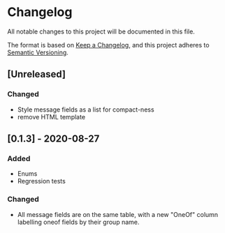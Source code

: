 # Changelog
All notable changes to this project will be documented in this file.

The format is based on [Keep a Changelog](https://keepachangelog.com/en/1.0.0/),
and this project adheres to [Semantic Versioning](https://semver.org/spec/v2.0.0.html).

## [Unreleased]
### Changed
 * Style message fields as a list for compact-ness
 * remove HTML template

## [0.1.3] - 2020-08-27
### Added
 * Enums
 * Regression tests
### Changed
 * All message fields are on the same table, with a new "OneOf" column labelling
   oneof fields by their group name.
